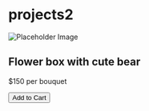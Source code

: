 # projects2
<div class="product">
    <img src="https://via.placeholder.com/300" alt="Placeholder Image">
    <h2>Flower box with cute bear</h2>
    <p>$150 per bouquet</p>
    <button class="button add-to-cart" data-name="Flower box with cute bear" data-price="150">Add to Cart</button>
</div>
